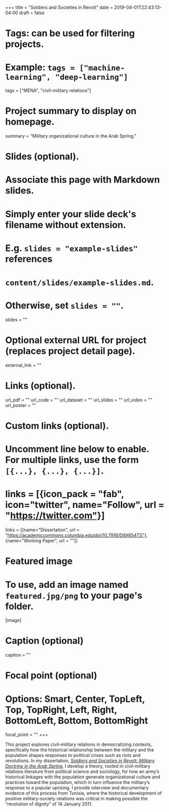 +++
title = "Soldiers and Societies in Revolt"
date = 2019-04-01T22:43:13-04:00
draft = false

# Tags: can be used for filtering projects.
# Example: `tags = ["machine-learning", "deep-learning"]`
tags = ["MENA", "civil-military relations"]

# Project summary to display on homepage.
summary = "Military organizational culture in the Arab Spring."

# Slides (optional).
#   Associate this page with Markdown slides.
#   Simply enter your slide deck's filename without extension.
#   E.g. `slides = "example-slides"` references 
#   `content/slides/example-slides.md`.
#   Otherwise, set `slides = ""`.
slides = ""

# Optional external URL for project (replaces project detail page).
external_link = ""

# Links (optional).
url_pdf = ""
url_code = ""
url_dataset = ""
url_slides = ""
url_video = ""
url_poster = ""

# Custom links (optional).
#   Uncomment line below to enable. For multiple links, use the form `[{...}, {...}, {...}]`.
# links = [{icon_pack = "fab", icon="twitter", name="Follow", url = "https://twitter.com"}]
links = [{name="Dissertation", url = "https://academiccommons.columbia.edu/doi/10.7916/D8X654TS"}, {name="Working Paper", url = ""}]

# Featured image
# To use, add an image named `featured.jpg/png` to your page's folder. 
[image]
  # Caption (optional)
  caption = ""

  # Focal point (optional)
  # Options: Smart, Center, TopLeft, Top, TopRight, Left, Right, BottomLeft, Bottom, BottomRight
  focal_point = ""
+++

This project explores civil-military relations in democratizing contexts, specifically how the historical relationship between the military and the population shapes responses to political crises such as riots and revolutions. In my dissertation, [*Soldiers and Societies in Revolt: Military Doctrine in the Arab Spring*](https://academiccommons.columbia.edu/doi/10.7916/D8X654TS), I develop a theory, rooted in civil-military relations literature from political science and sociology, for how an army’s historical linkages with the population generate organizational culture and practices toward the population, which in turn influence the military’s response to a popular uprising. I provide interview and documentary evidence of this process from Tunisia, where the historical development of positive military-society relations was critical in making possible the “revolution of dignity” of 14 January 2011.